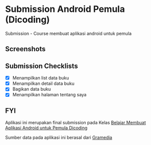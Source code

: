 # Submission Android Pemula (Dicoding)
Submission - Course membuat aplikasi android untuk pemula

## Screenshots

## Submission Checklists
- [x] Menampilkan list data buku
- [x] Menampilkan detail data buku
- [x] Bagikan data buku
- [x] Menampilkan halaman tentang saya

## FYI
Aplikasi ini merupakan final submission pada Kelas [Belajar Membuat Aplikasi Android untuk Pemula Dicoding](https://www.dicoding.com/academies/51)

Sumber data pada aplikasi ini berasal dari [Gramedia](https://www.gramedia.com)